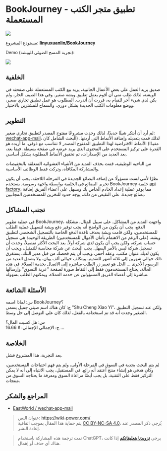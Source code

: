 # BookJourney - تطبيق متجر الكتب المستعملة

![](https://img.wiki-power.com/d/wiki-media/img/书程小驿.jpg)

مستودع المشروع: [**linyuxuanlin/BookJourney**](https://github.com/linyuxuanlin/BookJourney)

Demo (تجربة المسح الضوئي للويشة):

![](https://img.wiki-power.com/d/wiki-media/img/1.jpg)

## الخلفية

صديق يريد العمل على بعض الأعمال الجانبية، يريد بيع الكتب المستعملة على صفحته في الويشة، لذلك طلب مني أن أقوم بعمل تطبيق ويشة صغير. وفي هذا الصيف الحار، ولم يكن لدي شيء آخر للقيام به، قررت أن أتدرب. المطلوب هو عمل تطبيق تجاري صغير، ووضع معلومات الكتب الجديدة بشكل دوري، والسماح للمشترين بالاختيار.

## التطوير

لم أرد أن أبتكر شيئًا جديدًا، لذلك وجدت مشروعًا مفتوح المصدر لتطبيق تجاري صغير: [wechat-app-mall](https://github.com/EastWorld/wechat-app-mall)، لذلك قمت بتعديله وإضافة الأنماط التي أردتها. (البحث الشامل كان مفيدًا) الأنماط الافتراضية لهذا التطبيق المفتوح المصدر لا تتناسب مع ذوقي. ما أريده هو القدرة على تركيز المستخدم على المحتوى الذي يريد عرضه في صفحة بسيطة. فيما بعد، بعد العديد من الإصدارات، تم تحقيق الأنماط المطلوبة بشكل أساسي.

من الناحية الوظيفية، قمت بحذف العديد من الأشياء العشوائية المتعلقة بالتخفيضات والمشاركة المكافأة، وتركت فقط الوظائف الأساسية.

نظرًا لأنني لست مسؤولًا عن إضافة البضائع الجديدة في المرحلة اللاحقة، يجب أن يكون تحرير البضائع في الخلفية بواسطة واجهة رسومية. يستخدم BookJourney خلفية [api factory](https://www.it120.cc/)، مما يوفر عملية إعداد الخادم الخاص بك ويسهل على أعضاء الفريق إضافة بضائع جديدة. على النقيض من ذلك، يوجد حدود للتخزين للمستخدمين المجانيين.

## تجنب المشاكل

في عملية تطوير BookJourney، واجهت العديد من المشاكل. على سبيل المثال، مشكلة الدفع، يجب أن يكون من الواضح أنه يجب توفير دفع ويشة لتسهيل عملية الطلب للمستخدمين، ولكن قامت ويشة بحذف نافذة الدفع الخاصة بالتسجيل الشخصي لتطبيق ويشة. (على الرغم من الاهتمام بأمان الأموال للمستخدمين) الطريقة الوحيدة هي تسجيل حساب شركة، ولكن يجب أن يكون لدي شركة أولاً. بعد البحث الأكثر تفصيلاً، وجدت أن تسجيل شركة ليس بالأمر السهل. يجب البحث عن شركة محاسبة للتمثيل، ويجب أن يكون لديك عنوان مكتب، وعقد أحمر، ويجب أن يتم فحصك من قبل مدير البنك. يستغرق ذلك حوالي شهرين إلى ثلاثة أشهر للتقديم، ويتكلف حوالي ألف يوان، ولا يشمل العديد من الرسوم الأخرى ... الحل هو تغيير زر الطلب مباشرة إلى الاتصال بخدمة العملاء. في هذه الحالة، يحتاج المستخدمون فقط إلى التقاط صورة لصفحة "عربة التسوق" وإرسالها مباشرة إلى أعضاء الفريق المسؤولين عن خدمة العملاء، ويمكنهم الطلب بسهولة.

## الأسئلة الشائعة

س: لماذا اسمه BookJourney؟  
ج: كان هناك اسم صيني جميل يسمى "Shu Cheng Xiao Yi"، ولكن عند تسجيل التطبيق الصغير وجدت أنه قد تم استخدامه بالفعل، لذلك كان علي التوصل إلى حل وسط.

س: هل كسبت المال؟  
ج: الإجمالي الإجمالي: ¥ 16.66 ...

## الخلاصة

بعد التجربة، هذا المشروع فشل.

لم يتم البحث بجدية في السوق في المرحلة الأولى، ولم يتم فهم احتياجات المستخدمين، وكان هدفي هو إنشاء منتج أعتقد أنه رائع. في المستقبل، يجب الانتباه إلى أنه لا يمكن التركيز فقط على التقنية، بل يجب أيضًا مراعاة السوق ومعرفة ما يحتاجه السوق من منتجات.

## المراجع والشكر

- [EastWorld / wechat-app-mall](https://github.com/EastWorld/wechat-app-mall)

> عنوان النص: <https://wiki-power.com/>  
> يتم حماية هذا المقال بموجب اتفاقية [CC BY-NC-SA 4.0](https://creativecommons.org/licenses/by/4.0/deed.zh)، يُرجى ذكر المصدر عند إعادة النشر.

> تمت ترجمة هذه المشاركة باستخدام ChatGPT، يرجى [**تزويدنا بتعليقاتكم**](https://github.com/linyuxuanlin/Wiki_MkDocs/issues/new) إذا كانت هناك أي حذف أو إهمال.

